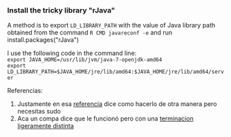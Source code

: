 ### Install the tricky library "rJava"

A method is to export ```LD_LIBRARY_PATH``` with the value of Java library path obtained from the command ```R CMD javareconf -e``` and run install.packages("rJava")  

I use the following code in the command line:  
```export JAVA_HOME=/usr/lib/jvm/java-7-openjdk-amd64```  
```export LD_LIBRARY_PATH=$JAVA_HOME/jre/lib/amd64:$JAVA_HOME/jre/lib/amd64/server```  


Referencias: 
1. Justamente en esa [referencia](http://stackoverflow.com/questions/12872699/error-unable-to-load-installed-packages-just-now) dice como hacerlo de otra manera pero necesitas sudo  
2. Aca un compa dice que le funcionó pero con una [terminacion ligeramente distinta](http://stackoverflow.com/questions/23469061/why-does-rjava-not-work-on-ubuntu-14-04-using-openjdk-7)
